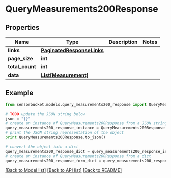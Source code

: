 # QueryMeasurements200Response


## Properties

Name | Type | Description | Notes
------------ | ------------- | ------------- | -------------
**links** | [**PaginatedResponseLinks**](PaginatedResponseLinks.md) |  | 
**page_size** | **int** |  | 
**total_count** | **int** |  | 
**data** | [**List[Measurement]**](Measurement.md) |  | 

## Example

```python
from sensorbucket.models.query_measurements200_response import QueryMeasurements200Response

# TODO update the JSON string below
json = "{}"
# create an instance of QueryMeasurements200Response from a JSON string
query_measurements200_response_instance = QueryMeasurements200Response.from_json(json)
# print the JSON string representation of the object
print QueryMeasurements200Response.to_json()

# convert the object into a dict
query_measurements200_response_dict = query_measurements200_response_instance.to_dict()
# create an instance of QueryMeasurements200Response from a dict
query_measurements200_response_form_dict = query_measurements200_response.from_dict(query_measurements200_response_dict)
```
[[Back to Model list]](../README.md#documentation-for-models) [[Back to API list]](../README.md#documentation-for-api-endpoints) [[Back to README]](../README.md)


